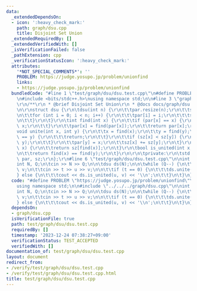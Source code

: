 ```yaml
---
data:
  _extendedDependsOn:
  - icon: ':heavy_check_mark:'
    path: graph/dsu.cpp
    title: Disjoint Set Union
  _extendedRequiredBy: []
  _extendedVerifiedWith: []
  _isVerificationFailed: false
  _pathExtension: cpp
  _verificationStatusIcon: ':heavy_check_mark:'
  attributes:
    '*NOT_SPECIAL_COMMENTS*': ''
    PROBLEM: https://judge.yosupo.jp/problem/unionfind
    links:
    - https://judge.yosupo.jp/problem/unionfind
  bundledCode: "#line 1 \"test/graph/dsu/dsu.test.cpp\"\n#define PROBLEM \"https://judge.yosupo.jp/problem/unionfind\"\
    \n#include <bits/stdc++.h>\nusing namespace std;\n\n#line 3 \"graph/dsu.cpp\"\n\
    \r\n/**\r\n * @brief Disjoint Set Union\r\n * @docs docs/graph/dsu.md\r\n */\r\
    \n\r\nstruct dsu {\r\n\tdsu(int n) {\r\n\t\tpar.resize(n);\r\n\t\tsz.resize(n);\r\
    \n\t\tfor (int i = 0; i < n; i++) {\r\n\t\t\tpar[i] = i;\r\n\t\t\tsz[i] = 1;\r\
    \n\t\t}\r\n\t}\r\n\tint find(int x) {\r\n\t\tif (par[x] == x) {\r\n\t\t\treturn\
    \ x;\r\n\t\t}\r\n\t\tpar[x] = find(par[x]);\r\n\t\treturn par[x];\r\n\t}\r\n\t\
    void unite(int x, int y) {\r\n\t\tx = find(x);\r\n\t\ty = find(y);\r\n\t\tif (x\
    \ == y) {\r\n\t\t\treturn;\r\n\t\t}\r\n\t\tif (sz[x] < sz[y]) {\r\n\t\t\tstd::swap(x,\
    \ y);\r\n\t\t}\r\n\t\tpar[y] = x;\r\n\t\tsz[x] += sz[y];\r\n\t}\r\n\tint size(int\
    \ x) {\r\n\t\treturn sz[find(x)];\r\n\t}\r\n\tbool is_united(int x, int y) {\r\
    \n\t\treturn find(x) == find(y);\r\n\t}\r\n\r\n\tprivate:\r\n\tstd::vector<int>\
    \ par, sz;\r\n};\r\n#line 6 \"test/graph/dsu/dsu.test.cpp\"\n\nint main() {\n\t\
    int N, Q;\n\tcin >> N >> Q;\n\n\tdsu ds(N);\n\n\twhile (Q--) {\n\t\tint t, u,\
    \ v;\n\t\tcin >> t >> u >> v;\n\n\t\tif (t == 0) {\n\t\t\tds.unite(u, v);\n\t\t\
    } else {\n\t\t\tcout << ds.is_united(u, v) << '\\n';\n\t\t}\n\t}\n}\n"
  code: "#define PROBLEM \"https://judge.yosupo.jp/problem/unionfind\"\n#include <bits/stdc++.h>\n\
    using namespace std;\n\n#include \"../../../graph/dsu.cpp\"\n\nint main() {\n\t\
    int N, Q;\n\tcin >> N >> Q;\n\n\tdsu ds(N);\n\n\twhile (Q--) {\n\t\tint t, u,\
    \ v;\n\t\tcin >> t >> u >> v;\n\n\t\tif (t == 0) {\n\t\t\tds.unite(u, v);\n\t\t\
    } else {\n\t\t\tcout << ds.is_united(u, v) << '\\n';\n\t\t}\n\t}\n}\n"
  dependsOn:
  - graph/dsu.cpp
  isVerificationFile: true
  path: test/graph/dsu/dsu.test.cpp
  requiredBy: []
  timestamp: '2023-12-24 07:38:27+09:00'
  verificationStatus: TEST_ACCEPTED
  verifiedWith: []
documentation_of: test/graph/dsu/dsu.test.cpp
layout: document
redirect_from:
- /verify/test/graph/dsu/dsu.test.cpp
- /verify/test/graph/dsu/dsu.test.cpp.html
title: test/graph/dsu/dsu.test.cpp
---
```

